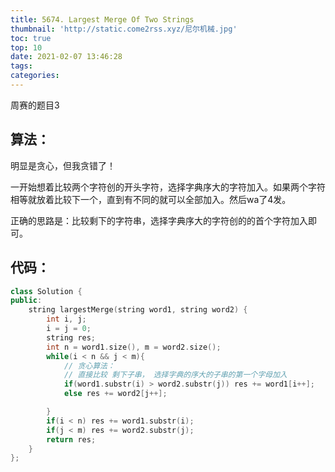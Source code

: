 ```yaml
---
title: 5674. Largest Merge Of Two Strings
thumbnail: 'http://static.come2rss.xyz/尼尔机械.jpg'
toc: true
top: 10
date: 2021-02-07 13:46:28
tags:
categories:
---
```






周赛的题目3

## 算法：

明显是贪心，但我贪错了！

一开始想着比较两个字符创的开头字符，选择字典序大的字符加入。如果两个字符相等就放着比较下一个，直到有不同的就可以全部加入。然后wa了4发。

正确的思路是：比较剩下的字符串，选择字典序大的字符创的的首个字符加入即可。

<!-- more -->



## 代码：



```c++
class Solution {
public:
    string largestMerge(string word1, string word2) {
        int i, j;
        i = j = 0;
        string res;
        int n = word1.size(), m = word2.size();
        while(i < n && j < m){
            // 贪心算法：
            // 直接比较 剩下子串， 选择字典的序大的子串的第一个字母加入
            if(word1.substr(i) > word2.substr(j)) res += word1[i++];
            else res += word2[j++];

        }
        if(i < n) res += word1.substr(i);
        if(j < m) res += word2.substr(j);           
        return res;
    }
};
```

